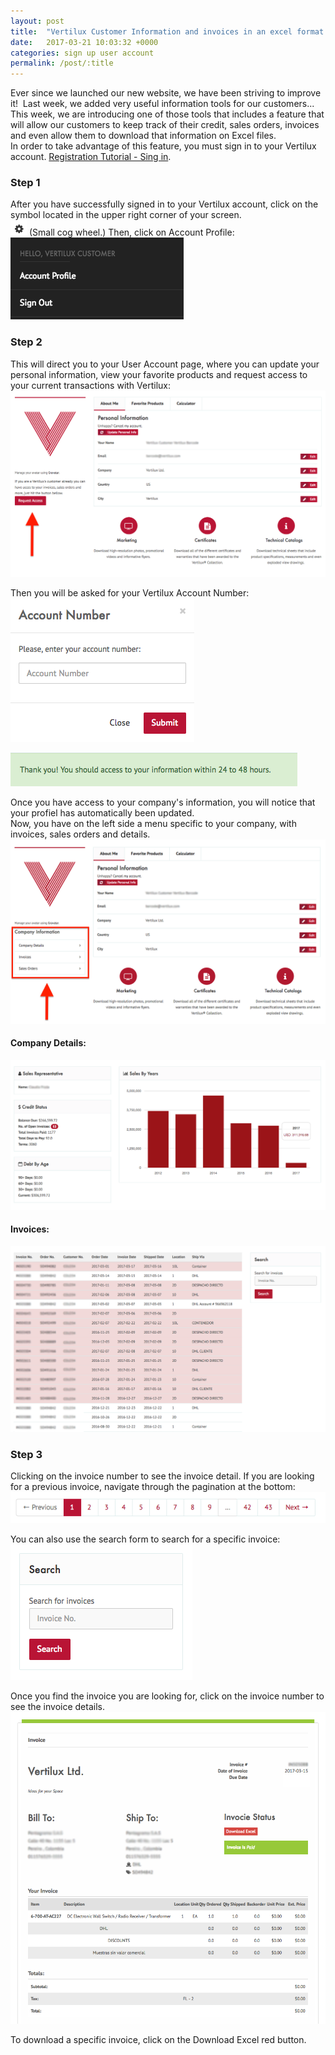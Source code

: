 ```yaml
---
layout: post
title:  "Vertilux Customer Information and invoices in an excel format."
date:   2017-03-21 10:03:32 +0000
categories: sign up user account
permalink: /post/:title
---
```

Ever since we launched our new website, we have been striving to improve it! 
Last week, we added very useful information tools for our customers...   
This week, we are introducing one of those tools that includes a feature that will allow our customers to keep track of their credit, sales orders, invoices and even allow them to download that information on Excel files.    
In order to take advantage of this feature, you must sign in to your Vertilux account.
[Registration Tutorial - Sing in](/post/how-to-sign-up).   

### Step 1
After you have successfully signed in to your Vertilux account, click on the
symbol located in the upper right corner of your screen.   
![Cog - Top Right](/assets/images/posts/cog.png) (Small cog wheel.)
Then, click on Account Profile:   
![Account Profile Link](/assets/images/posts/account_profile_link.png)   

### Step 2
This will direct you to your User Account page, where you can update your personal
information, view your favorite products and request access to your current transactions with Vertilux:   
![Company Access Request](/assets/images/posts/company_access_request.png)   

Then you will be asked for your Vertilux Account Number:
![Account Number](/assets/images/posts/account_number_form.png)   

![Submit Message](/assets/images/posts/submit_message.png)   

Once you have access to your company's information, you will notice that your profiel has automatically been updated.   
Now, you have on the left side a menu specific to your company, with invoices, sales orders and details.
![Submit Message](/assets/images/posts/profile_with_company.png)   

#### Company Details:
![Submit Message](/assets/images/posts/company_details.png)   

#### Invoices:
![Submit Message](/assets/images/posts/invoices.png)   

### Step 3
Clicking on the invoice number to see the invoice detail. If you are looking for a
previous invoice, navigate through the pagination at the bottom:   
![Invoice Pagination](/assets/images/posts/invoice_pagination.png)   

You can also use the search form to search for a specific invoice:   
![Invoice Search](/assets/images/posts/invoice_search.png)   

Once you find the invoice you are looking for, click on the invoice number to see
the invoice details.   
![Invoice Details](/assets/images/posts/invoice_detail.png)   

To download a specific invoice, click on the Download Excel red button.
